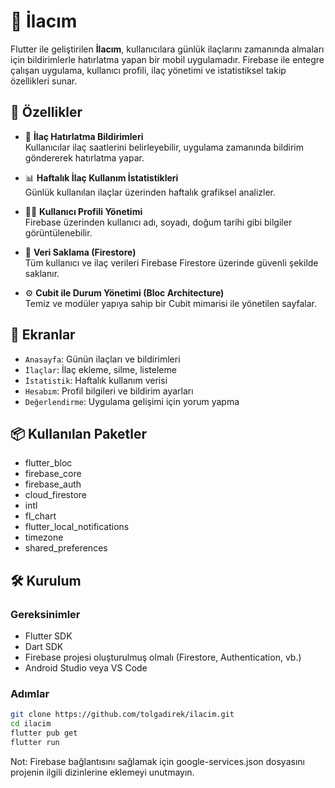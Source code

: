 # 💊 İlacım

Flutter ile geliştirilen **İlacım**, kullanıcılara günlük ilaçlarını zamanında almaları için bildirimlerle hatırlatma yapan bir mobil uygulamadır. Firebase ile entegre çalışan uygulama, kullanıcı profili, ilaç yönetimi ve istatistiksel takip özellikleri sunar.

## 🚀 Özellikler

- 🔔 **İlaç Hatırlatma Bildirimleri**  
  Kullanıcılar ilaç saatlerini belirleyebilir, uygulama zamanında bildirim göndererek hatırlatma yapar.

- 📊 **Haftalık İlaç Kullanım İstatistikleri**  
  Günlük kullanılan ilaçlar üzerinden haftalık grafiksel analizler.

- 🧑‍⚕️ **Kullanıcı Profili Yönetimi**  
  Firebase üzerinden kullanıcı adı, soyadı, doğum tarihi gibi bilgiler görüntülenebilir.

- 💾 **Veri Saklama (Firestore)**  
  Tüm kullanıcı ve ilaç verileri Firebase Firestore üzerinde güvenli şekilde saklanır.

- ⚙️ **Cubit ile Durum Yönetimi (Bloc Architecture)**  
  Temiz ve modüler yapıya sahip bir Cubit mimarisi ile yönetilen sayfalar.

## 📱 Ekranlar

- `Anasayfa`: Günün ilaçları ve bildirimleri
- `İlaçlar`: İlaç ekleme, silme, listeleme
- `İstatistik`: Haftalık kullanım verisi
- `Hesabım`: Profil bilgileri ve bildirim ayarları
- `Değerlendirme`: Uygulama gelişimi için yorum yapma

## 📦 Kullanılan Paketler

- flutter_bloc
- firebase_core
- firebase_auth
- cloud_firestore
- intl
- fl_chart
- flutter_local_notifications
- timezone
- shared_preferences

## 🛠️ Kurulum

### Gereksinimler

- Flutter SDK
- Dart SDK
- Firebase projesi oluşturulmuş olmalı (Firestore, Authentication, vb.)
- Android Studio veya VS Code

### Adımlar

```bash
git clone https://github.com/tolgadirek/ilacim.git
cd ilacim
flutter pub get
flutter run
```
Not: Firebase bağlantısını sağlamak için google-services.json dosyasını projenin ilgili dizinlerine eklemeyi unutmayın.
